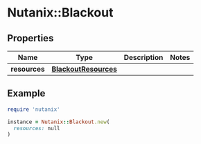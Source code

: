 # Nutanix::Blackout

## Properties

| Name | Type | Description | Notes |
| ---- | ---- | ----------- | ----- |
| **resources** | [**BlackoutResources**](BlackoutResources.md) |  |  |

## Example

```ruby
require 'nutanix'

instance = Nutanix::Blackout.new(
  resources: null
)
```


